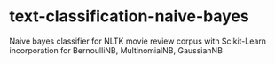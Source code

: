 # text-classification-naive-bayes
Naive bayes classifier for NLTK movie review corpus with Scikit-Learn incorporation for BernoulliNB, MultinomialNB, GaussianNB
